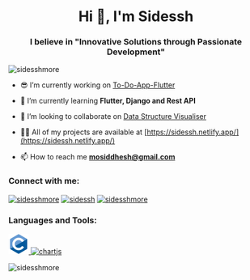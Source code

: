 <h1 align="center">Hi 👋, I'm Sidessh</h1>
<h3 align="center">I believe in "Innovative Solutions through Passionate Development"</h3>

<p align="center">
  <lottie-player src="https://assets9.lottiefiles.com/packages/lf20_btyie10d.json" background="transparent" speed="1" style="width: 300px; height: 300px;" loop controls autoplay></lottie-player>
</p>

<p align="left"> <img src="https://komarev.com/ghpvc/?username=sidesshmore&label=Profile%20views&color=7accff&style=flat" alt="sidesshmore" /> </p>

- 😎 I’m currently working on [To-Do-App-Flutter](https://github.com/sidesshmore/To-Do-App-Flutter)

- 🌱 I’m currently learning **Flutter, Django and Rest API**

- 🤝 I’m looking to collaborate on [Data Structure Visualiser](https://github.com/sidesshmore/Data-Structure-Visualiser)

- 👨‍💻 All of my projects are available at [https://sidessh.netlify.app/](https://sidessh.netlify.app/)

- 📫 How to reach me **mosiddhesh@gmail.com**

<h3 align="left">Connect with me:</h3>
<p align="left">
  <a href="https://twitter.com/sidesshmore" target="blank"><img align="center" src="https://raw.githubusercontent.com/rahuldkjain/github-profile-readme-generator/master/src/images/icons/Social/twitter.svg" alt="sidesshmore" height="30" width="40" /></a>
  <a href="https://linkedin.com/in/sidessh" target="blank"><img align="center" src="https://raw.githubusercontent.com/rahuldkjain/github-profile-readme-generator/master/src/images/icons/Social/linked-in-alt.svg" alt="sidessh" height="30" width="40" /></a>
  <a href="https://www.codechef.com/users/sidesshmore" target="blank"><img align="center" src="https://cdn.jsdelivr.net/npm/simple-icons@3.1.0/icons/codechef.svg" alt="sidesshmore" height="30" width="40" /></a>
</p>

<h3 align="left">Languages and Tools:</h3>
<p align="left"> 
  <a href="https://www.cprogramming.com/" target="_blank" rel="noreferrer"> <img src="https://raw.githubusercontent.com/devicons/devicon/master/icons/c/c-original.svg" alt="c" width="40" height="40"/> </a>
  <a href="https://www.chartjs.org" target="_blank" rel="noreferrer"> <img src="https://www.chartjs.org/media/logo-title.svg" alt="chartjs" width="40" height="40"/> </a>
  <!-- Add more icons for your languages and tools here -->
</p>

<p><img align="center" src="https://github-readme-stats.vercel.app/api/top-langs?username=sidesshmore&show_icons=true&locale=en&layout=compact" alt="sidesshmore" /></p>
